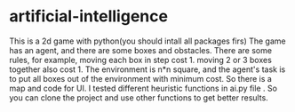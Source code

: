 # artificial-intelligence
This is a 2d game with python(you should intall all packages firs)
The game has an agent, and there are some boxes and obstacles.
There are some rules, for example, moving each box in step cost 1.
moving 2 or 3 boxes together also cost 1. The environment is n*n square, and the agent's task is to put all boxes out of the environment with minimum cost. So there is a map and code for UI. I tested different heuristic functions in ai.py file .
So you can clone the project and use other functions to get better results.
